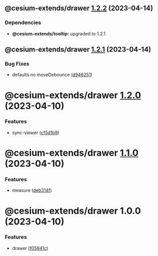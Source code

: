 ## @cesium-extends/drawer [1.2.2](https://github.com/hongfaqiu/cesium-extends/compare/@cesium-extends/drawer@1.2.1...@cesium-extends/drawer@1.2.2) (2023-04-14)





### Dependencies

* **@cesium-extends/tooltip:** upgraded to 1.2.1

## @cesium-extends/drawer [1.2.1](https://github.com/hongfaqiu/cesium-extends/compare/@cesium-extends/drawer@1.2.0...@cesium-extends/drawer@1.2.1) (2023-04-14)


### Bug Fixes

* defaults no moveDebounce ([d946251](https://github.com/hongfaqiu/cesium-extends/commit/d9462510849764043585fdbbbf1b9c0b73de30c6))

# @cesium-extends/drawer [1.2.0](https://github.com/hongfaqiu/cesium-extends/compare/@cesium-extends/drawer@1.1.0...@cesium-extends/drawer@1.2.0) (2023-04-10)


### Features

* sync-viewer ([cf5d1b9](https://github.com/hongfaqiu/cesium-extends/commit/cf5d1b9609e0ae702563eb82ecb4bb84081da975))

# @cesium-extends/drawer [1.1.0](https://github.com/hongfaqiu/cesium-extends/compare/@cesium-extends/drawer@1.0.0...@cesium-extends/drawer@1.1.0) (2023-04-10)


### Features

* measure ([deb314f](https://github.com/hongfaqiu/cesium-extends/commit/deb314f29fbcb2425a502dc1cee00b856bf30d4d))

# @cesium-extends/drawer 1.0.0 (2023-04-10)


### Features

* drawer ([f05841c](https://github.com/hongfaqiu/cesium-extends/commit/f05841cccea51a13a0eb9d858fa28a4f175418ae))
